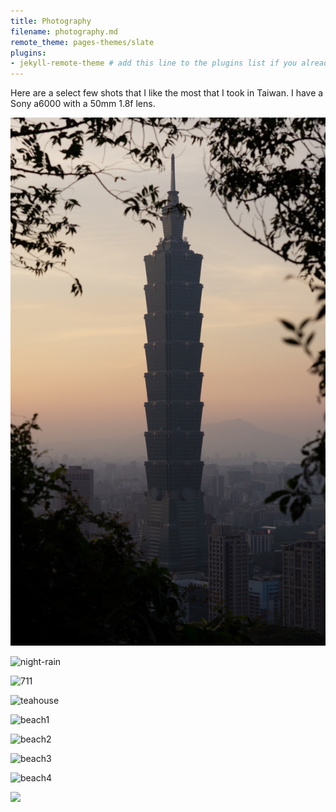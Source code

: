 ```yaml
---
title: Photography
filename: photography.md
remote_theme: pages-themes/slate
plugins:
- jekyll-remote-theme # add this line to the plugins list if you already have one
---
```


Here are a select few shots that I like the most that I took in Taiwan. I have a Sony a6000 with a 50mm 1.8f lens.

![taipei101](./photos/taipei101.jpg)

![night-rain](./photos/night-rain.jpg)

![711](./photos/711.jpg)

![teahouse](./photos/teahouse.jpg)

![beach1](./photos/beach1.jpg)

![beach2](./photos/beach2.jpg)

![beach3](./photos/beach3.jpg)

![beach4](./photos/beach4.jpg)

<img src="./photos/beach3.jpg" style="height: 80vh;"/>